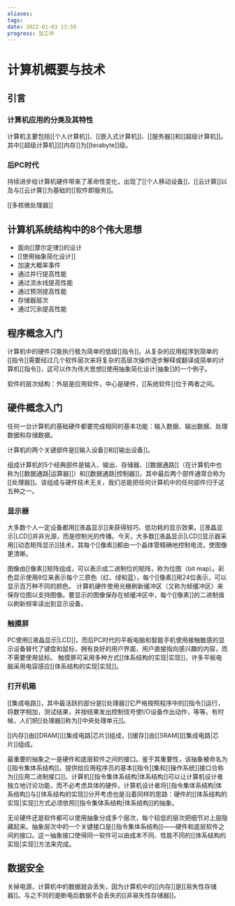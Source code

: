 ```yaml
---
aliases: 
tags: 
date: 2022-01-03 13:59
progress: 加工中
---
```


# 计算机概要与技术
## 引言
### 计算机应用的分类及其特性
计算机主要包括[[个人计算机]]、[[嵌入式计算机]]、[[服务器]]和[[超级计算机]]。其中[[超级计算机]][[内存]]为[[terabyte]]级。
### 后PC时代
持续进步给计算机硬件带来了革命性变化，出现了[[个人移动设备]]、[[云计算]]以及与[[云计算]]为基础的[[软件即服务]]。

[[多核微处理器]]

## 计算机系统结构中的8个伟大思想
 + 面向[[摩尔定律]]的设计
 + [[使用抽象简化设计]]
 + 加速大概率事件
 + 通过并行提高性能
 + 通过流水线提高性能
 + 通过预测提高性能
 + 存储器层次
 + 通过冗余提高性能

## 程序概念入门
计算机中的硬件只能执行极为简单的低级[[指令]]。从复杂的应用程序到简单的[[指令]]需要经过几个软件层次来将复杂的高层次操作逐步解释或翻译成简单的计算机[[指令]]，这可以作为伟大思想[[使用抽象简化设计|抽象]]的一个例子。

软件的层次结构：外层是应用软件，中心是硬件，[[系统软件]]位于两者之间。

## 硬件概念入门
任何一台计算机的基础硬件都要完成相同的基本功能：输入数据、输出数据、处理数据和存储数据。

计算机的两个关键部件是[[输入设备]]和[[输出设备]]。

组成计算机的5个经典部件是输入、输出、存储器、[[数据通路]]（在计算机中也称为[[数据通路|运算器]]）和[[数据通路|控制器]]，其中最后两个部件通常合称为[[处理器]]。该组成与硬件技术无关，我们总能把任何计算机中的任何部件归于这五种之一。

### 显示器
大多数个人一定设备都用[[液晶显示]]来获得轻巧、低功耗的显示效果。[[液晶显示|LCD]]并非光源，而是控制光的传播。今天，大多数[[液晶显示|LCD]]显示器采用[[动态矩阵显示]]技术，其每个[[像素]]都由一个晶体管精确地控制电流，使图像更清晰。

图像由[[像素]]矩阵组成，可以表示成二进制位的矩阵，称为位图（bit map）。彩色显示使用8位来表示每个三原色（红、绿和蓝），每个[[像素]]用24位表示，可以显示百万种不同的颜色。
计算机硬件使用光栅刷新缓冲区（又称为帧缓冲区）来保存位图以支持图像。要显示的图像保存在帧缓冲区中，每个[[像素]]的二进制值以刷新频率读出到显示设备。

### 触摸屏
PC使用[[液晶显示|LCD]]，而后PC时代的平板电脑和智能手机使用接触敏感的显示设备替代了键盘和鼠标，拥有良好的用户界面，用户直接指向感兴趣的内容，而不需要使用鼠标。
触摸屏可采用多种方式[[体系结构的实现|实现]]，许多平板电脑采用电容感应[[体系结构的实现|实现]]。


### 打开机箱

[[集成电路]]，其中最活跃的部分是[[处理器]]它严格按照程序中的[[指令]]运行，将数字相加，测试结果，并按结果发出控制信号使I/O设备作出动作，等等。有时候，人们把[[处理器]]称为[[中央处理单元]]。

[[内存]]由[[DRAM]][[集成电路|芯片]]组成，[[缓存]]由[[SRAM]][[集成电路|芯片]]组成。

最重要的抽象之一是硬件和底层软件之间的接口。鉴于其重要性，该抽象被命名为[[指令集体系结构]]。提供给应用程序员的基本[[指令]]集和[[操作系统]]接口合称为[[应用二进制接口]]。计算机[[指令集体系结构|体系结构]]可以让计算机设计者独立地讨论功能，而不必考虑具体的硬件。计算机设计者将[[指令集体系结构|体系结构]]与[[体系结构的实现]]分开考虑也是沿着同样的思路：硬件的[[体系结构的实现|实现]]方式必须依照[[指令集体系结构|体系结构]]的抽象。

无论硬件还是软件都可以使用抽象分成多个层次，每个较低的层次把细节对上层隐藏起来。抽象层次中的一个关键接口是[[指令集体系结构]]——硬件和底层软件之间的接口。这一抽象接口使得同一软件可以由成本不同、性能不同的[[体系结构的实现|实现]]方法来完成。

## 数据安全

关掉电源，计算机中的数据就会丢失，因为计算机中的[[内存]]是[[易失性存储器]]。与之不同的是断电后数据不会丢失的[[非易失性存储器]]。
